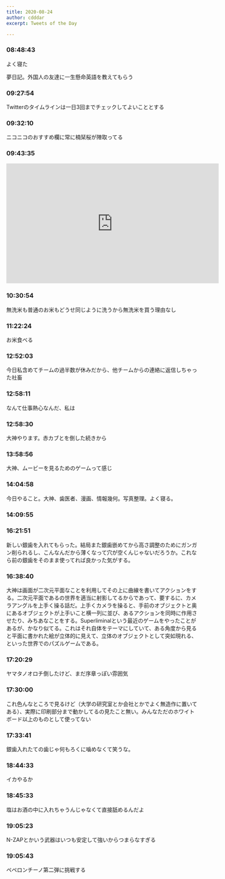 ```yaml
---
title: 2020-08-24
author: cdddar
excerpt: Tweets of the Day

---
```


### 08:48:43

よく寝た

夢日記。外国人の友達に一生懸命英語を教えてもらう

### 09:27:54

Twitterのタイムラインは一日3回までチェックしてよいこととする

### 09:32:10

ニコニコのおすすめ欄に常に楠栞桜が陣取ってる

### 09:43:35

<iframe width="560" height="315" src="https://www.youtube.com/embed/laT1GK2FlN8" frameborder="0" allow="accelerometer; autoplay; encrypted-media; gyroscope; picture-in-picture" allowfullscreen></iframe>

### 10:30:54

無洗米も普通のお米もどうせ同じように洗うから無洗米を買う理由なし

### 11:22:24

お米食べる

### 12:52:03

今日私含めてチームの過半数が休みだから、他チームからの連絡に返信しちゃった社畜

### 12:58:11

なんて仕事熱心なんだ、私は

### 12:58:30

大神やります。赤カブとを倒した続きから

### 13:58:56

大神、ムービーを見るためのゲームって感じ

### 14:04:58

今日やること。大神、歯医者、漫画、情報幾何。写真整理。よく寝る。

### 14:09:55

<blockquote class="twitter-tweet"><p lang="ja" dir="ltr"></p><a href="https://twitter.com/Kaedeko111/status/1297670201664831497?ref_src=twsrc%5Etfw"></a></blockquote><script async src="https://platform.twitter.com/widgets.js" charset="utf-8"></script>

### 16:21:51

新しい銀歯を入れてもらった。結局また銀歯嵌めてから高さ調整のためにガンガン削られるし、こんなんだから薄くなって穴が空くんじゃないだろうか。これなら前の銀歯をそのまま使ってれば良かった気がする。

### 16:38:40

大神は画面が二次元平面なことを利用してその上に曲線を書いてアクションをする。二次元平面であるの世界を適当に射影してるからであって、要するに、カメラアングルを上手く操る話だ。上手くカメラを操ると、手前のオブジェクトと奥にあるオブジェクトが上手いこと横一列に並び、あるアクションを同時に作用させたり、みちあなことをする。Superliminalという最近のゲームをやったことがあるが、かなり似てる。これはそれ自体をテーマにしていて、ある角度から見ると平面に書かれた絵が立体的に見えて、立体のオブジェクトとして突如現れる、といった世界でのパズルゲームである。

### 17:20:29

ヤマタノオロチ倒したけど、まだ序章っぽい雰囲気

### 17:30:00

これ色んなところで見るけど（大学の研究室とか会社とかでよく無造作に置いてある）、実際に印刷部分まで動かしてるの見たこと無い。みんなただのホワイトボード以上のものとして使ってない

<blockquote class="twitter-tweet"><p lang="ja" dir="ltr"></p><a href="https://twitter.com/sirasolra/status/1297803229648965633?ref_src=twsrc%5Etfw"></a></blockquote><script async src="https://platform.twitter.com/widgets.js" charset="utf-8"></script>

### 17:33:41

銀歯入れたての歯じゃ何もろくに噛めなくて笑うな。

### 18:44:33

イカやるか

### 18:45:33

塩はお酒の中に入れちゃうんじゃなくて直接舐めるんだよ

### 19:05:23

N-ZAPとかいう武器はいつも安定して強いからつまらなすぎる

### 19:05:43

ペペロンチーノ第二弾に挑戦する
